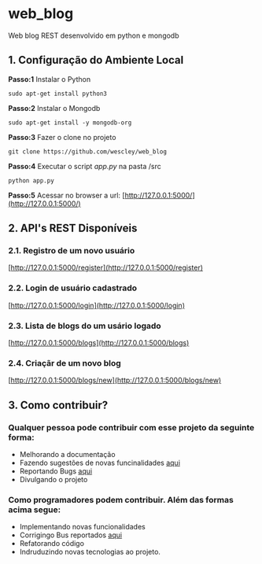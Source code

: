 # web_blog
Web blog REST desenvolvido em python e mongodb

## 1. Configuração do Ambiente Local

**Passo:1** Instalar o Python

`sudo apt-get install python3`

**Passo:2** Instalar o Mongodb

`sudo apt-get install -y mongodb-org`

**Passo:3** Fazer o clone no projeto

`git clone https://github.com/wescley/web_blog`

**Passo:4** Executar o script *app.py* na pasta /src

`python app.py` 

**Passo:5** Acessar no browser a url: [http://127.0.0.1:5000/](http://127.0.0.1:5000/)

## 2. API's REST Disponíveis

### 2.1. Registro de um novo usuário
[http://127.0.0.1:5000/register](http://127.0.0.1:5000/register)

### 2.2. Login de usuário cadastrado
[http://127.0.0.1:5000/login](http://127.0.0.1:5000/login)

### 2.3. Lista de blogs do um usário logado
[http://127.0.0.1:5000/blogs](http://127.0.0.1:5000/blogs)

### 2.4. Criaçãr de um novo blog
[http://127.0.0.1:5000/blogs/new](http://127.0.0.1:5000/blogs/new)

## 3. Como contribuir?

### Qualquer pessoa pode contribuir com esse projeto da seguinte forma:
- Melhorando a documentação
- Fazendo sugestões de novas funcinalidades [aqui](https://github.com/wescley/web_blog/issues)
- Reportando Bugs [aqui](https://github.com/wescley/web_blog/issues)
- Divulgando o projeto

### Como programadores podem contribuir. Além das formas acima segue:
- Implementando novas funcionalidades
- Corrigingo Bus reportados [aqui](https://github.com/wescley/web_blog/issues)
- Refatorando código
- Indruduzindo novas tecnologias ao projeto.